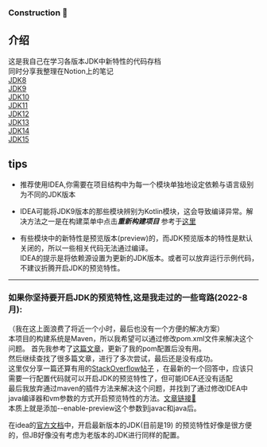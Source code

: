 ### Construction 🚧
## 介绍
这是我自己在学习各版本JDK中新特性的代码存档  
同时分享我整理在Notion上的笔记  
[JDK8](https://seasidetown.notion.site/JDK8-ce3b068baeac460ea54162483826bf6b)  
[JDK9](https://seasidetown.notion.site/JDK9-e39ce52b2c1b41198c302f95a543f822)  
[JDK10](https://seasidetown.notion.site/JDK10-1f7b4cbca315423b8bdcce7101324f94)  
[JDK11](https://seasidetown.notion.site/JDK11-f66d855061534e3584c2384feb5dee0f)  
[JDK12](https://seasidetown.notion.site/JDK12-9ae7ccedafd748ce8195fd882cf1c4aa)  
[JDK13]()  
[JDK14]()  
[JDK15]()

## tips

+ 推荐使用IDEA,你需要在项目结构中为每一个模块单独地设定依赖与语言级别为不同的JDK版本

+ IDEA可能将JDK9版本的那些模块辨别为Kotlin模块，这会导致编译异常。解决方法之一是在构建菜单中点击***重新构建项目***
  参考于[这里](https://stackoverflow.com/questions/53497454/intellij-idea-ultimate-2018-3-thinks-my-java-9-project-is-a-kotlin-project)

+ 有些模块中的新特性是预览版本(preview)的，而JDK预览版本的特性是默认关闭的，所以一些相关代码无法通过编译。  
  IDEA的提示是将依赖源设置为更新的JDK版本。或者可以放弃运行示例代码，不建议折腾开启JDK的预览特性。

------------------------------------------------------

### 如果你坚持要开启JDK的预览特性,这是我走过的一些弯路(2022-8月):

（我在这上面浪费了将近一个小时，最后也没有一个方便的解决方案）  
本项目的构建系统是Maven，所以我希望可以通过修改pom.xml文件来解决这个问题。
首先我参考了[这篇文章](https://blog.csdn.net/chy555chy/article/details/108585027)，更新了我的pom配置后没有用。  
然后继续查找了很多篇文章，进行了多次尝试，最后还是没有成功。  
这里仅分享一篇还算有用的[StackOverflow帖子](https://stackoverflow.com/questions/52232681/compile-and-execute-a-jdk-preview-feature-with-maven)
，在最新的一个回答中，应该只需要一行配置代码就可以开启JDK的预览特性了，但可能IDEA还没有适配  
最后我放弃通过maven的插件方法来解决这个问题，并找到了通过修改IDEA中java编译器和vm参数的方式开启预览特性的方法。[文章链接🔗](https://foojay.io/today/how-to-run-project-loom-from-intellij-idea/)  
本质上就是添加--enable-preview这个参数到javac和java后。

在idea的[官方文档](https://www.jetbrains.com/idea/guide/tips/turn-on-preview-features/)中，开启最新版本的JDK(目前是19)
的预览特性好像是很方便的，但JB好像没有考虑为老版本的JDK进行同样的配置。
